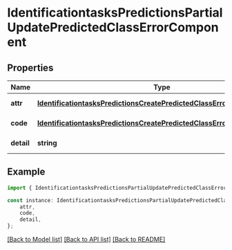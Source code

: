 # IdentificationtasksPredictionsPartialUpdatePredictedClassErrorComponent


## Properties

Name | Type | Description | Notes
------------ | ------------- | ------------- | -------------
**attr** | [**IdentificationtasksPredictionsCreatePredictedClassErrorComponentAttr**](IdentificationtasksPredictionsCreatePredictedClassErrorComponentAttr.md) |  | [default to undefined]
**code** | [**IdentificationtasksPredictionsCreatePredictedClassErrorComponentCode**](IdentificationtasksPredictionsCreatePredictedClassErrorComponentCode.md) |  | [default to undefined]
**detail** | **string** |  | [default to undefined]

## Example

```typescript
import { IdentificationtasksPredictionsPartialUpdatePredictedClassErrorComponent } from 'mosquito-alert';

const instance: IdentificationtasksPredictionsPartialUpdatePredictedClassErrorComponent = {
    attr,
    code,
    detail,
};
```

[[Back to Model list]](../README.md#documentation-for-models) [[Back to API list]](../README.md#documentation-for-api-endpoints) [[Back to README]](../README.md)
